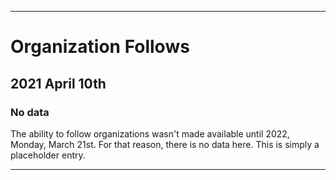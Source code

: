 
***

# Organization Follows

## 2021 April 10th

### No data

The ability to follow organizations wasn't made available until 2022, Monday, March 21st. For that reason, there is no data here. This is simply a placeholder entry.

***
